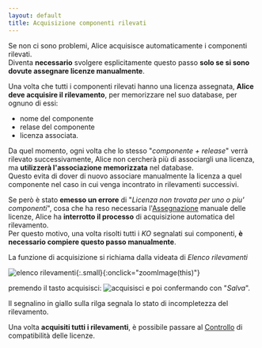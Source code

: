 ```yaml
---
layout: default
title: Acquisizione componenti rilevati 
---
```


Se non ci sono problemi, Alice acquisisce automaticamente i componenti rilevati.  
Diventa **necessario** svolgere esplicitamente questo passo **solo se si sono dovute assegnare licenze manualmente**.  

Una volta che tutti i componenti rilevati hanno una licenza assegnata, **Alice deve acquisire il rilevamento**, per memorizzare nel suo database, per ognuno di essi:
* nome del componente
* relase del componente
*	licenza associata.

Da quel momento, ogni volta che lo stesso "*componente + release*" verrà rilevato successivamente, Alice non cercherà più di associargli una licenza, ma **utilizzerà l'associazione memorizzata** nel database.  
Questo evita di dover di nuovo associare manualmente la licenza a quel componente nel caso in cui venga incontrato in rilevamenti successivi.

Se però è stato **emesso un errore** di "*Licenza non trovata per uno o piu' componenti*", cosa che ha reso necessaria l'[Assegnazione]({{site.baseurl}}/assegnazione) manuale delle licenze, Alice ha **interrotto il processo** di acquisizione automatica del rilevamento.  
Per questo motivo, una volta risolti tutti i *KO* segnalati sui componenti, **è necessario compiere questo passo manualmente**.

La funzione di acquisizione si richiama dalla videata di *Elenco rilevamenti*

![elenco rilevamenti]({{site.baseurl}}/assets/rilevamenti.png){:.small}{:onclick="zoomImage(this)"}

premendo il tasto acquisisci: ![acquisisci]({{site.baseurl}}/assets/pulsante_acquisisci.png) e poi confermando con "*Salva*".

Il segnalino in giallo sulla rilga segnala lo stato di incompletezza del rilevamento.


Una volta **acquisiti tutti i rilevamenti**, è possibile passare al [Controllo]({{site.baseurl}}/controllo) di compatibilità delle licenze.
